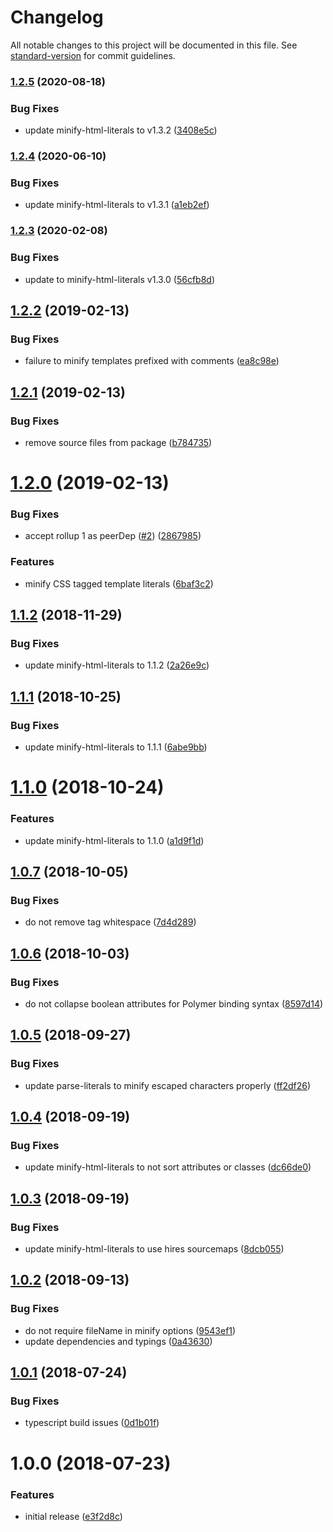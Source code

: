 # Changelog

All notable changes to this project will be documented in this file. See [standard-version](https://github.com/conventional-changelog/standard-version) for commit guidelines.

### [1.2.5](https://github.com/asyncLiz/rollup-plugin-minify-html-literals/compare/v1.2.4...v1.2.5) (2020-08-18)


### Bug Fixes

* update minify-html-literals to v1.3.2 ([3408e5c](https://github.com/asyncLiz/rollup-plugin-minify-html-literals/commit/3408e5c8edd76452dc58745444e33e70ef1a93e3))

### [1.2.4](https://github.com/asyncLiz/rollup-plugin-minify-html-literals/compare/v1.2.3...v1.2.4) (2020-06-10)


### Bug Fixes

* update minify-html-literals to v1.3.1 ([a1eb2ef](https://github.com/asyncLiz/rollup-plugin-minify-html-literals/commit/a1eb2ef26587c2abc521ffe66d16a6c22451043b))

### [1.2.3](https://github.com/asyncLiz/rollup-plugin-minify-html-literals/compare/v1.2.2...v1.2.3) (2020-02-08)

### Bug Fixes

- update to minify-html-literals v1.3.0 ([56cfb8d](https://github.com/asyncLiz/rollup-plugin-minify-html-literals/commit/56cfb8d3dfc5d828a824cbeb92c3aab53bda379a))

<a name="1.2.2"></a>

## [1.2.2](https://github.com/asyncLiz/rollup-plugin-minify-html-literals/compare/v1.2.1...v1.2.2) (2019-02-13)

### Bug Fixes

- failure to minify templates prefixed with comments ([ea8c98e](https://github.com/asyncLiz/rollup-plugin-minify-html-literals/commit/ea8c98e))

<a name="1.2.1"></a>

## [1.2.1](https://github.com/asyncLiz/rollup-plugin-minify-html-literals/compare/v1.2.0...v1.2.1) (2019-02-13)

### Bug Fixes

- remove source files from package ([b784735](https://github.com/asyncLiz/rollup-plugin-minify-html-literals/commit/b784735))

<a name="1.2.0"></a>

# [1.2.0](https://github.com/asyncLiz/rollup-plugin-minify-html-literals/compare/v1.1.2...v1.2.0) (2019-02-13)

### Bug Fixes

- accept rollup 1 as peerDep ([#2](https://github.com/asyncLiz/rollup-plugin-minify-html-literals/issues/2)) ([2867985](https://github.com/asyncLiz/rollup-plugin-minify-html-literals/commit/2867985))

### Features

- minify CSS tagged template literals ([6baf3c2](https://github.com/asyncLiz/rollup-plugin-minify-html-literals/commit/6baf3c2))

<a name="1.1.2"></a>

## [1.1.2](https://github.com/asyncLiz/rollup-plugin-minify-html-literals/compare/v1.1.1...v1.1.2) (2018-11-29)

### Bug Fixes

- update minify-html-literals to 1.1.2 ([2a26e9c](https://github.com/asyncLiz/rollup-plugin-minify-html-literals/commit/2a26e9c))

<a name="1.1.1"></a>

## [1.1.1](https://github.com/asyncLiz/rollup-plugin-minify-html-literals/compare/v1.1.0...v1.1.1) (2018-10-25)

### Bug Fixes

- update minify-html-literals to 1.1.1 ([6abe9bb](https://github.com/asyncLiz/rollup-plugin-minify-html-literals/commit/6abe9bb))

<a name="1.1.0"></a>

# [1.1.0](https://github.com/asyncLiz/rollup-plugin-minify-html-literals/compare/v1.0.7...v1.1.0) (2018-10-24)

### Features

- update minify-html-literals to 1.1.0 ([a1d9f1d](https://github.com/asyncLiz/rollup-plugin-minify-html-literals/commit/a1d9f1d))

<a name="1.0.7"></a>

## [1.0.7](https://github.com/asyncLiz/rollup-plugin-minify-html-literals/compare/v1.0.6...v1.0.7) (2018-10-05)

### Bug Fixes

- do not remove tag whitespace ([7d4d289](https://github.com/asyncLiz/rollup-plugin-minify-html-literals/commit/7d4d289))

<a name="1.0.6"></a>

## [1.0.6](https://github.com/asyncLiz/rollup-plugin-minify-html-literals/compare/v1.0.5...v1.0.6) (2018-10-03)

### Bug Fixes

- do not collapse boolean attributes for Polymer binding syntax ([8597d14](https://github.com/asyncLiz/rollup-plugin-minify-html-literals/commit/8597d14))

<a name="1.0.5"></a>

## [1.0.5](https://github.com/asyncLiz/rollup-plugin-minify-html-literals/compare/v1.0.4...v1.0.5) (2018-09-27)

### Bug Fixes

- update parse-literals to minify escaped characters properly ([ff2df26](https://github.com/asyncLiz/rollup-plugin-minify-html-literals/commit/ff2df26))

<a name="1.0.4"></a>

## [1.0.4](https://github.com/asyncLiz/rollup-plugin-minify-html-literals/compare/v1.0.3...v1.0.4) (2018-09-19)

### Bug Fixes

- update minify-html-literals to not sort attributes or classes ([dc66de0](https://github.com/asyncLiz/rollup-plugin-minify-html-literals/commit/dc66de0))

<a name="1.0.3"></a>

## [1.0.3](https://github.com/asyncLiz/rollup-plugin-minify-html-literals/compare/v1.0.2...v1.0.3) (2018-09-19)

### Bug Fixes

- update minify-html-literals to use hires sourcemaps ([8dcb055](https://github.com/asyncLiz/rollup-plugin-minify-html-literals/commit/8dcb055))

<a name="1.0.2"></a>

## [1.0.2](https://github.com/asyncLiz/rollup-plugin-minify-html-literals/compare/v1.0.1...v1.0.2) (2018-09-13)

### Bug Fixes

- do not require fileName in minify options ([9543ef1](https://github.com/asyncLiz/rollup-plugin-minify-html-literals/commit/9543ef1))
- update dependencies and typings ([0a43630](https://github.com/asyncLiz/rollup-plugin-minify-html-literals/commit/0a43630))

<a name="1.0.1"></a>

## [1.0.1](https://github.com/asyncLiz/rollup-plugin-minify-html-literals/compare/v1.0.0...v1.0.1) (2018-07-24)

### Bug Fixes

- typescript build issues ([0d1b01f](https://github.com/asyncLiz/rollup-plugin-minify-html-literals/commit/0d1b01f))

<a name="1.0.0"></a>

# 1.0.0 (2018-07-23)

### Features

- initial release ([e3f2d8c](https://github.com/asyncLiz/rollup-plugin-minify-html-literals/commit/e3f2d8c))
